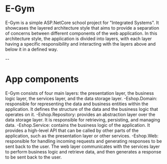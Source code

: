 # E-Gym

E-Gym is a simple ASP.NetCore school project for "Integrated Systems". It showcases the layered architecture style that aims to provide a separation of concerns between different components of the web application. In this architecture style, the application is divided into layers, with each layer having a specific responsibility and interacting with the layers above and below it in a defined way.

--
# App components
E-Gym consists of four main layers: the presentation layer, the business logic layer, the services layer, and the data storage layer.
-Eshop.Domain: responsible for representing the data and business entities within the application. It defines the structure of the data and the business logic that operates on it. 
-Eshop.Repository: provides an abstraction layer over the data storage layer. It is responsible for retrieving, persisting, and managing data.
-Eshop.Service: contains the business logic of the application. It provides a high-level API that can be called by other parts of the application, such as the presentation layer or other services.
-Eshop.Web: responsible for handling incoming requests and generating responses to be sent back to the user. The web layer communicates with the services layer to perform business logic and retrieve data, and then generates a response to be sent back to the user.
